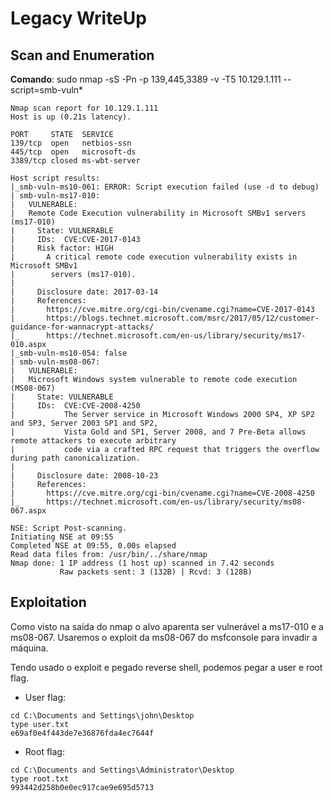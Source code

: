 # Legacy WriteUp

## Scan and Enumeration

**Comando**: sudo nmap -sS -Pn -p 139,445,3389 -v -T5 10.129.1.111 --script=smb-vuln*
```
Nmap scan report for 10.129.1.111
Host is up (0.21s latency).

PORT     STATE  SERVICE
139/tcp  open   netbios-ssn
445/tcp  open   microsoft-ds
3389/tcp closed ms-wbt-server

Host script results:
|_smb-vuln-ms10-061: ERROR: Script execution failed (use -d to debug)
| smb-vuln-ms17-010:
|   VULNERABLE:
|   Remote Code Execution vulnerability in Microsoft SMBv1 servers (ms17-010)
|     State: VULNERABLE
|     IDs:  CVE:CVE-2017-0143
|     Risk factor: HIGH
|       A critical remote code execution vulnerability exists in Microsoft SMBv1
|        servers (ms17-010).
|           
|     Disclosure date: 2017-03-14
|     References:
|       https://cve.mitre.org/cgi-bin/cvename.cgi?name=CVE-2017-0143
|       https://blogs.technet.microsoft.com/msrc/2017/05/12/customer-guidance-for-wannacrypt-attacks/
|_      https://technet.microsoft.com/en-us/library/security/ms17-010.aspx
|_smb-vuln-ms10-054: false
| smb-vuln-ms08-067:
|   VULNERABLE:
|   Microsoft Windows system vulnerable to remote code execution (MS08-067)
|     State: VULNERABLE
|     IDs:  CVE:CVE-2008-4250
|           The Server service in Microsoft Windows 2000 SP4, XP SP2 and SP3, Server 2003 SP1 and SP2,
|           Vista Gold and SP1, Server 2008, and 7 Pre-Beta allows remote attackers to execute arbitrary
|           code via a crafted RPC request that triggers the overflow during path canonicalization.
|           
|     Disclosure date: 2008-10-23
|     References:
|       https://cve.mitre.org/cgi-bin/cvename.cgi?name=CVE-2008-4250
|_      https://technet.microsoft.com/en-us/library/security/ms08-067.aspx

NSE: Script Post-scanning.
Initiating NSE at 09:55
Completed NSE at 09:55, 0.00s elapsed
Read data files from: /usr/bin/../share/nmap
Nmap done: 1 IP address (1 host up) scanned in 7.42 seconds
           Raw packets sent: 3 (132B) | Rcvd: 3 (128B)
```

## Exploitation

Como visto na saída do nmap o alvo aparenta ser vulnerável a ms17-010 e a ms08-067. Usaremos o exploit da ms08-067 do msfconsole para invadir a máquina.

Tendo usado o exploit e pegado reverse shell, podemos pegar a user e root flag.

* User flag:

```
cd C:\Documents and Settings\john\Desktop
type user.txt
e69af0e4f443de7e36876fda4ec7644f
```

* Root flag:

```
cd C:\Documents and Settings\Administrator\Desktop
type root.txt
993442d258b0e0ec917cae9e695d5713
```
